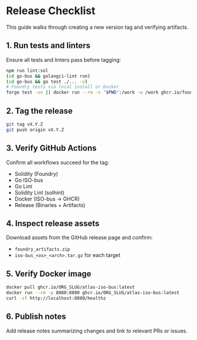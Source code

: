 # Release Checklist

This guide walks through creating a new version tag and verifying artifacts.

## 1. Run tests and linters

Ensure all tests and linters pass before tagging:

```bash
npm run lint:sol
(cd go-bus && golangci-lint run)
(cd go-bus && go test ./... -v)
# Foundry tests via local install or Docker
forge test -vv || docker run --rm -v "$PWD":/work -w /work ghcr.io/foundry-rs/foundry:latest forge test -vv
```

## 2. Tag the release

```bash
git tag vX.Y.Z
git push origin vX.Y.Z
```

## 3. Verify GitHub Actions

Confirm all workflows succeed for the tag:
- Solidity (Foundry)
- Go ISO-bus
- Go Lint
- Solidity Lint (solhint)
- Docker (ISO-bus → GHCR)
- Release (Binaries + Artifacts)

## 4. Inspect release assets

Download assets from the GitHub release page and confirm:
- `foundry_artifacts.zip`
- `iso-bus_<os>_<arch>.tar.gz` for each target

## 5. Verify Docker image

```bash
docker pull ghcr.io/ORG_SLUG/atlas-iso-bus:latest
docker run --rm -p 8080:8080 ghcr.io/ORG_SLUG/atlas-iso-bus:latest
curl -sf http://localhost:8080/healthz
```

## 6. Publish notes

Add release notes summarizing changes and link to relevant PRs or issues.

